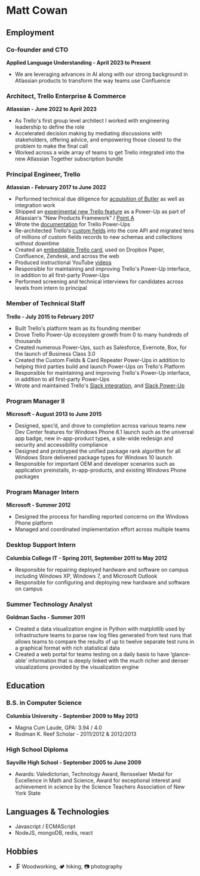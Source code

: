 # Matt Cowan

## Employment

### Co-founder and CTO

**Applied Language Understanding - April 2023 to Present**

- We are leveraging advances in AI along with our strong background in Atlassian products to transform the way teams use Confluence

### Architect, Trello Enterprise & Commerce

**Atlassian - June 2022 to April 2023**

- As Trello's first group level architect I worked with engineering leadership to define the role
- Accelerated decision making by mediating discussions with stakeholders, offering advice, and empowering those closest to the problem to make the final call
- Worked across a wide array of teams to get Trello integrated into the new Atlassian Together subscription bundle

### Principal Engineer, Trello

**Atlassian - February 2017 to June 2022**

- Performed technical due diligence for [acquisition of Butler](https://blog.trello.com/trello-acquires-butler) as well as integration work
- Shipped an [experimental new Trello feature](https://trello.com/power-ups/6048e897c73d032a983e2a7c/dashcards) as a Power-Up as part of Atlassian's "New Products Framework" / [Point A](https://www.atlassian.com/point-a)
- Wrote the [documentation](https://developers.trello.com/reference#power-ups-intro) for Trello Power-Ups
- Re-architected Trello's [custom fields](https://blog.trello.com/trello-custom-fields-with-mobile-more-fields-api0) into the core API and migrated tens of millions of custom fields records to new schemas and collections without downtime
- Created an [embeddable Trello card](https://developers.trello.com/docs/cards), used on Dropbox Paper, Confluence, Zendesk, and across the web
- Produced instructional YouTube [videos](https://www.youtube.com/channel/UCXOGrsPzCmYJIpGUytP5ntw/videos)
- Responsible for maintaining and improving Trello's Power-Up interface, in addition to all first-party Power-Ups
- Performed screening and technical interviews for candidates across levels from intern to principal

### Member of Technical Staff

**Trello - July 2015 to February 2017**

- Built Trello's platform team as its founding member
- Drove Trello Power-Up ecosystem growth from 0 to many hundreds of thousands
- Created numerous Power-Ups, such as Salesforce, Evernote, Box, for the launch of Business Class 3.0
- Created the Custom Fields & Card Repeater Power-Ups in addition to helping third parties build and launch Power-Ups on Trello's Platform
- Responsible for maintaining and improving Trello's Power-Up interface, in addition to all first-party Power-Ups
- Wrote and maintained Trello's [Slack integration](https://slack.com/apps/A074YH40Z-trello), and [Slack Power-Up](https://info.trello.com/power-ups/slack)

### Program Manager II

**Microsoft - August 2013 to June 2015**

- Designed, spec’d, and drove to completion across various teams new Dev Center features for Windows Phone 8.1 launch such as the universal app badge, new in-app-product types, a site-wide redesign and security and accessibility compliance
- Designed and prototyped the unified package rank algorithm for all Windows Store delivered package types for Windows 10 launch
- Responsible for important OEM and developer scenarios such as application preinstalls, in-app-products, and existing Windows Phone packages

### Program Manager Intern

**Microsoft - Summer 2012**

- Designed the process for handling reported concerns on the Windows Phone platform
- Managed and coordinated implementation effort across multiple teams

### Desktop Support Intern

**Columbia College IT - Spring 2011, September 2011 to May 2012**

- Responsible for repairing deployed hardware and software on campus including Windows XP, Windows 7, and Microsoft Outlook
- Responsible for configuring and deploying new hardware and software on campus

### Summer Technology Analyst

**Goldman Sachs - Summer 2011**

- Created a data visualization engine in Python with matplotlib used by infrastructure teams to parse raw log files generated from test runs that allows teams to compare the results of up to twelve separate test runs in a graphical format with rich statistical data
- Created a web portal for teams testing on a daily basis to have ‘glance-able’ information that is deeply linked with the much richer and denser visualizations provided by the visualization engine

## Education

### B.S. in Computer Science

**Columbia University - September 2009 to May 2013**

- Magna Cum Laude, GPA: 3.94 / 4.0
- Rodman K. Reef Scholar - 2011/2012 & 2012/2013

### High School Diploma

**Sayville High School - September 2005 to June 2009**

- Awards: Valedictorian, Technology Award, Rensselaer Medal for Excellence in Math and Science, Award for exceptional interest and achievement in science by the Science Teachers Association of New York State

## Languages & Technologies

- Javascript / ECMAScript
- NodeJS, mongoDB, redis, react

## Hobbies

- 🗜️ Woodworking, 🏕️ hiking, 📷 photography
